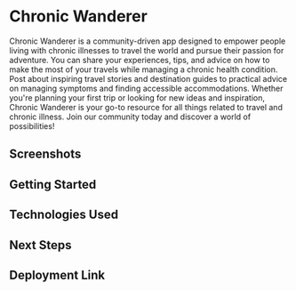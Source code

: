 # Chronic Wanderer

Chronic Wanderer is a community-driven app designed to empower people living with chronic illnesses to travel the world and pursue their passion for adventure. You can share your experiences, tips, and advice on how to make the most of your travels while managing a chronic health condition. Post about inspiring travel stories and destination guides to practical advice on managing symptoms and finding accessible accommodations. Whether you're planning your first trip or looking for new ideas and inspiration, Chronic Wanderer is your go-to resource for all things related to travel and chronic illness. Join our community today and discover a world of possibilities!

## Screenshots


## Getting Started


## Technologies Used


## Next Steps



## Deployment Link
